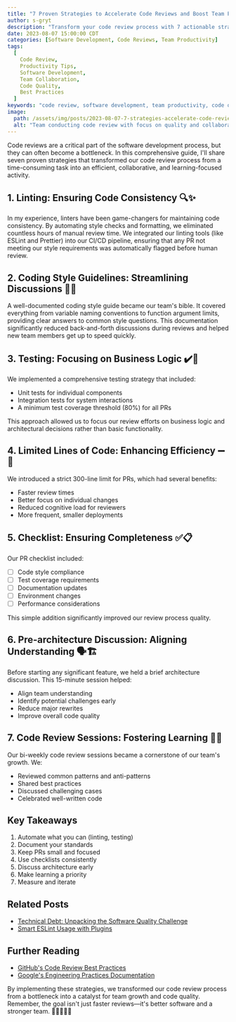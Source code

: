 ```yaml
---
title: "7 Proven Strategies to Accelerate Code Reviews and Boost Team Productivity"
author: s-gryt
description: "Transform your code review process with 7 actionable strategies. Learn how to implement linting, style guides, PR limits, and team learning to enhance productivity and software quality."
date: 2023-08-07 15:00:00 CDT
categories: [Software Development, Code Reviews, Team Productivity]
tags:
  [
    Code Review,
    Productivity Tips,
    Software Development,
    Team Collaboration,
    Code Quality,
    Best Practices
  ]
keywords: "code review, software development, team productivity, code quality, best practices, linting, testing, PR management"
image:
  path: /assets/img/posts/2023-08-07-7-strategies-accelerate-code-reviews-boost-productivity/cover.png
  alt: "Team conducting code review with focus on quality and collaboration"
---
```


Code reviews are a critical part of the software development process, but they can often become a bottleneck. In this comprehensive guide, I'll share seven proven strategies that transformed our code review process from a time-consuming task into an efficient, collaborative, and learning-focused activity.

## 1. Linting: Ensuring Code Consistency 🔍✨

In my experience, linters have been game-changers for maintaining code consistency. By automating style checks and formatting, we eliminated countless hours of manual review time. We integrated our linting tools (like ESLint and Prettier) into our CI/CD pipeline, ensuring that any PR not meeting our style requirements was automatically flagged before human review.

## 2. Coding Style Guidelines: Streamlining Discussions 📝🎨

A well-documented coding style guide became our team's bible. It covered everything from variable naming conventions to function argument limits, providing clear answers to common style questions. This documentation significantly reduced back-and-forth discussions during reviews and helped new team members get up to speed quickly.

## 3. Testing: Focusing on Business Logic ✔️🧪

We implemented a comprehensive testing strategy that included:

- Unit tests for individual components
- Integration tests for system interactions
- A minimum test coverage threshold (80%) for all PRs

This approach allowed us to focus our review efforts on business logic and architectural decisions rather than basic functionality.

## 4. Limited Lines of Code: Enhancing Efficiency ➖📏

We introduced a strict 300-line limit for PRs, which had several benefits:

- Faster review times
- Better focus on individual changes
- Reduced cognitive load for reviewers
- More frequent, smaller deployments

## 5. Checklist: Ensuring Completeness ✅📋

Our PR checklist included:

- [ ] Code style compliance
- [ ] Test coverage requirements
- [ ] Documentation updates
- [ ] Environment changes
- [ ] Performance considerations

This simple addition significantly improved our review process quality.

## 6. Pre-architecture Discussion: Aligning Understanding 🗣️🏗️

Before starting any significant feature, we held a brief architecture discussion. This 15-minute session helped:

- Align team understanding
- Identify potential challenges early
- Reduce major rewrites
- Improve overall code quality

## 7. Code Review Sessions: Fostering Learning 👥🚀

Our bi-weekly code review sessions became a cornerstone of our team's growth. We:

- Reviewed common patterns and anti-patterns
- Shared best practices
- Discussed challenging cases
- Celebrated well-written code

## Key Takeaways

1. Automate what you can (linting, testing)
2. Document your standards
3. Keep PRs small and focused
4. Use checklists consistently
5. Discuss architecture early
6. Make learning a priority
7. Measure and iterate

## Related Posts

- [Technical Debt: Unpacking the Software Quality Challenge](/posts/technical-debt-unpacking-the-software-quality-challenge)
- [Smart ESLint Usage with Plugins](/posts/elevating-code-quality-smart-and-proper-eslint-usage-with-plugins)

## Further Reading

- [GitHub's Code Review Best Practices](https://docs.github.com/en/pull-requests/collaborating-with-pull-requests/reviewing-changes-in-pull-requests/about-pull-request-reviews)
- [Google's Engineering Practices Documentation](https://google.github.io/eng-practices/)

By implementing these strategies, we transformed our code review process from a bottleneck into a catalyst for team growth and code quality. Remember, the goal isn't just faster reviews—it's better software and a stronger team. 🚀👩‍💻👨‍💻
